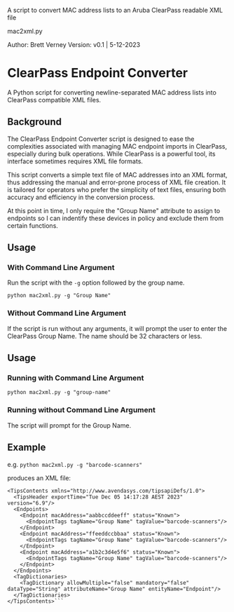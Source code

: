 A script to convert MAC address lists to an Aruba ClearPass readable XML file

mac2xml.py

Author: Brett Verney
Version: v0.1 | 5-12-2023

# ClearPass Endpoint Converter

A Python script for converting newline-separated MAC address lists into ClearPass compatible XML files.

## Background

The ClearPass Endpoint Converter script is designed to ease the complexities associated with managing MAC endpoint imports in ClearPass, especially during bulk operations. While ClearPass is a powerful tool, its interface sometimes requires XML file formats. 

This script converts a simple text file of MAC addresses into an XML format, thus addressing the manual and error-prone process of XML file creation. It is tailored for operators who prefer the simplicity of text files, ensuring both accuracy and efficiency in the conversion process.

At this point in time, I only require the "Group Name" attribute to assign to endpoints so I can indentify these devices in policy and exclude them from certain functions.

## Usage

### With Command Line Argument

Run the script with the `-g` option followed by the group name.

```python mac2xml.py -g "Group Name"```

### Without Command Line Argument

If the script is run without any arguments, it will prompt the user to enter the ClearPass Group Name. The name should be 32 characters or less.

## Usage

### Running with Command Line Argument

```python mac2xml.py -g "group-name"```

### Running without Command Line Argument

The script will prompt for the Group Name.

## Example

e.g. ```python mac2xml.py -g "barcode-scanners"```

produces an XML file:

```<?xml version="1.0" ?>
<TipsContents xmlns="http://www.avendasys.com/tipsapiDefs/1.0">
  <TipsHeader exportTime="Tue Dec 05 14:17:28 AEST 2023" version="6.9"/>
  <Endpoints>
    <Endpoint macAddress="aabbccddeeff" status="Known">
      <EndpointTags tagName="Group Name" tagValue="barcode-scanners"/>
    </Endpoint>
    <Endpoint macAddress="ffeeddccbbaa" status="Known">
      <EndpointTags tagName="Group Name" tagValue="barcode-scanners"/>
    </Endpoint>
    <Endpoint macAddress="a1b2c3d4e5f6" status="Known">
      <EndpointTags tagName="Group Name" tagValue="barcode-scanners"/>
    </Endpoint>
  </Endpoints>
  <TagDictionaries>
    <TagDictionary allowMultiple="false" mandatory="false" dataType="String" attributeName="Group Name" entityName="Endpoint"/>
  </TagDictionaries>
</TipsContents>```
